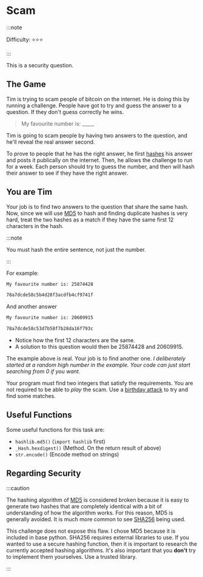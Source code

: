 # Scam

:::note

Difficulty: ⭐⭐⭐

:::

This is a security question.

## The Game

Tim is trying to scam people of bitcoin on the internet. He is doing this by running a challenge. People have got to try and guess the answer to a question. If they don't guess correctly he wins.

> My favourite number is: _____

Tim is going to scam people by having two answers to the question, and he'll reveal the real answer second.

To prove to people that he has the right answer, he first [hashes](https://en.wikipedia.org/wiki/Cryptographic_hash_function) his answer and posts it publically on the internet. Then, he allows the challenge to run for a week. Each person should try to guess the number, and then will hash their answer to see if they have the right answer.

## You are Tim

Your job is to find two answers to the question that share the same hash. Now, since we will use [MD5](https://www.geeksforgeeks.org/md5-hash-python/) to hash and finding duplicate hashes is very hard, treat the two hashes as a match if they have the same first 12 characters in the hash.

:::note

You must hash the entire sentence, not just the number.

:::

For example:

```txt
My favourite number is: 25874428
```

```txt
78a7dcde58c5b4d28f3acdfb4cf9741f
```

And another answer

```txt
My favourite number is: 20609915
```

```txt
78a7dcde58c53d7b58f7b28da16f793c
```

- Notice how the first 12 characters are the same.
- A solution to this question would then be 25874428 and 20609915.

The example above is real. Your job is to find another one. *I deliberately started at a random high number in the example. Your code can just start searching from 0 if you want.*

Your program must find two integers that satisfy the requirements. You are not required to be able to *play* the scam. Use a [birthday attack](https://en.wikipedia.org/wiki/Birthday_attack) to try and find some matches.

## Useful Functions

Some useful functions for this task are:

- `hashlib.md5()` (`import hashlib` first)
- `_Hash.hexdigest()` (Method. On the return result of above)
- `str.encode()` (Encode method on strings)

## Regarding Security

:::caution

The hashing algorithm of [MD5](https://en.wikipedia.org/wiki/MD5) is considered broken because it is easy to generate two hashes that are completely identical with a bit of understanding of how the algorithm works. For this reason, MD5 is generally avoided. It is much more common to see [SHA256](https://en.wikipedia.org/wiki/SHA-2) being used.

This challenge does not expose this flaw. I chose MD5 because it is included in base python. SHA256 requires external libraries to use. If you wanted to use a secure hashing function, then it is important to research the currently accepted hashing algorithms. It's also important that you **don't** try to implement them yourselves. Use a trusted library.

:::
